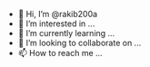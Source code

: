 - 👋 Hi, I’m @rakib200a
- 👀 I’m interested in ...
- 🌱 I’m currently learning ...
- 💞️ I’m looking to collaborate on ...
- 📫 How to reach me ...

<!---
rakib200a/rakib200a is a ✨ special ✨ repository because its `README.md` (this file) appears on your GitHub profile.
You can click the Preview link to take a look at your changes.
--->
